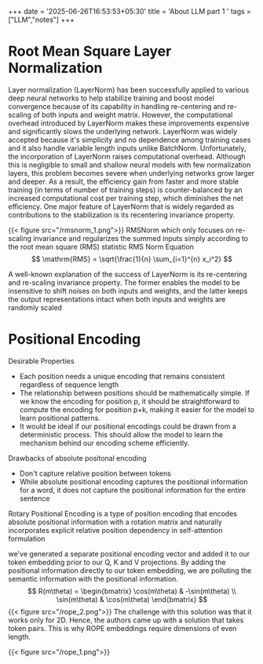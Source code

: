 +++
date = '2025-06-26T16:53:53+05:30'
title = 'About LLM part 1 '
tags = ["LLM","notes"]
+++
# Root Mean Square Layer Normalization
Layer normalization (LayerNorm) has been successfully applied to various deep neural networks to help stabilize training and boost model convergence because of its capability in handling re-centering and re-scaling of both inputs and weight matrix. However, the computational overhead introduced by LayerNorm makes these improvements expensive and significantly slows the underlying network.
LayerNorm was widely accepted because it's simplicity and no dependence  among training cases and it also handle variable length inputs unlike BatchNorm.
Unfortunately, the incorporation of LayerNorm raises computational overhead. Although this is negligible to small and shallow neural models with few normalization layers, this problem becomes severe when underlying networks grow larger and deeper. As a result, the efficiency gain from faster and more stable training (in terms of number of training steps) is counter-balanced by an  increased computational cost per training step, which diminishes the net efficiency.
One major feature of LayerNorm that is widely regarded as contributions to the stabilization is its  recentering invariance property.

{{< figure src="/rmsnorm_1.png">}}
RMSNorm which only focuses on re-scaling invariance and regularizes the summed inputs simply according to the root mean square (RMS) statistic
RMS Norm Equation
$$
\mathrm{RMS} = \sqrt{\frac{1}{n} \sum_{i=1}^{n} x_i^2}
$$

A well-known explanation of the success of LayerNorm is its re-centering and re-scaling invariance
property. The former enables the model to be insensitive to shift noises on both inputs and weights,
and the latter keeps the output representations intact when both inputs and weights are randomly
scaled

# Positional Encoding

Desirable Properties
- Each position needs a unique encoding that remains consistent regardless of sequence length
- The relationship between positions should be mathematically simple. If we know the encoding for position p, it should be straightforward to compute the encoding for position p+k, making it easier for the model to learn positional patterns.
- It would be ideal if our positional encodings could be drawn from a deterministic process. This should allow the model to learn the mechanism behind our encoding scheme efficiently.

Drawbacks of absolute positonal encoding
- Don't capture relative position between tokens
- While absolute positional encoding captures the positional information for a word, it does not capture the positional information for the entire sentence

Rotary Positional Encoding is a type of position encoding that encodes absolute positional information with a rotation matrix and naturally incorporates explicit relative position dependency in self-attention formulation


we've generated a separate positional encoding vector and added it to our token embedding prior to our Q, K and V projections. By adding the positional information directly to our token embedding, we are polluting the semantic information with the positional information.
$$
R(m\theta) = 
\begin{bmatrix}
\cos(m\theta) & -\sin(m\theta) \\
\sin(m\theta) & \cos(m\theta)
\end{bmatrix}
$$
{{< figure src="/rope_2.png">}}
The challenge with this solution was that it works only for 2D. Hence, the authors came up with a solution that takes token pairs. This is why ROPE embeddings require dimensions of even length.

{{< figure src="/rope_1.png">}}
